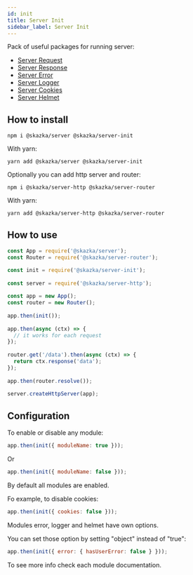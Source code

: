 ```yaml
---
id: init
title: Server Init
sidebar_label: Server Init
---
```


Pack of useful packages for running server:
- [Server Request](/server-request)
- [Server Response](/server-response)
- [Server Error](/server-error)
- [Server Logger](/server-logger)
- [Server Cookies](/server-cookies)
- [Server Helmet](/server-helmet)

## How to install

    npm i @skazka/server @skazka/server-init
    
With yarn:

    yarn add @skazka/server @skazka/server-init
    
Optionally you can add http server and router:

    npm i @skazka/server-http @skazka/server-router
      
With yarn:

    yarn add @skazka/server-http @skazka/server-router

## How to use

```javascript
const App = require('@skazka/server');
const Router = require('@skazka/server-router');

const init = require('@skazka/server-init');
        
const server = require('@skazka/server-http');
        
const app = new App();
const router = new Router();
        
app.then(init());
    
app.then(async (ctx) => {
  // it works for each request
});
    
router.get('/data').then(async (ctx) => {
  return ctx.response('data'); 
});
        
app.then(router.resolve());
        
server.createHttpServer(app);
```

## Configuration

To enable or disable any module:

```javascript
app.then(init({ moduleName: true }));
```
Or
```javascript
app.then(init({ moduleName: false }));
```
By default all modules are enabled.

Fo example, to disable cookies:

```javascript
app.then(init({ cookies: false }));
```

Modules error, logger and helmet have own options.

You can set those option by setting "object" instead of "true":

```javascript
app.then(init({ error: { hasUserError: false } }));
```

To see more info check each module documentation.

